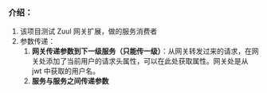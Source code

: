 ### 介绍：
1. 该项目测试 Zuul 网关扩展，做的服务消费者
2. 参数传递：
    1. **网关传递参数到下一级服务（只能传一级）**：从网关转发过来的请求，在网关处添加了当前用户的请求头属性，可以在此处获取属性。网关处是从 jwt 中获取的用户名。
    2. **服务与服务之间传递参数**